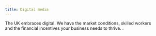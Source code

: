 ```yaml
---
title: Digital media
---
```


The UK embraces digital. We have the market conditions, skilled workers and the financial incentives your business needs to thrive. .
